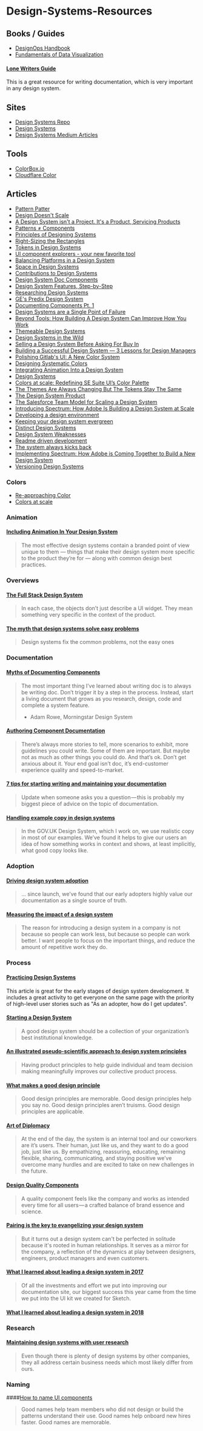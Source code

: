 # Design-Systems-Resources

## Books / Guides
* [DesignOps Handbook](https://www.designbetter.co/designops-handbook)
* [Fundamentals of Data Visualization](https://serialmentor.com/dataviz/)
#### [Lone Writers Guide](https://github.com/San-Francisco-Write-The-Docs/lone-writers-guide)
This is a great resource for writing documentation, which is very important in any design system.

## Sites
* [Design Systems Repo](https://designsystemsrepo.com/)
* [Design Systems](https://www.designsystems.com/)
* [Design Systems Medium Articles](https://publication.design.systems/)

## Tools
* [ColorBox.io](https://www.colorbox.io/)
* [Cloudflare Color](https://cloudflare.design/color/)


## Articles
* [Pattern Patter](https://ethanmarcotte.com/wrote/pattern-patter/)
* [Design Doesn't Scale](https://medium.com/@hellostanley/design-doesnt-scale-4d81e12cbc3e)
* [A Design System isn't a Project. It's a Product, Servicing Products](https://medium.com/eightshapes-llc/a-design-system-isn-t-a-project-it-s-a-product-serving-products-74dcfffef935)
* [Patterns ≠ Components](https://medium.com/eightshapes-llc/patterns-components-2ce778cbe4e8)
* [Principles of Designing Systems](https://medium.com/eightshapes-llc/principles-of-designing-systems-294ee45dcf81)
* [Right-Sizing the Rectangles](https://medium.com/eightshapes-llc/right-sizing-the-rectangles-936894ca0f99)
* [Tokens in Design Systems](https://medium.com/eightshapes-llc/tokens-in-design-systems-25dd82d58421)
* [UI component explorers - your new favorite tool](https://blog.hichroma.com/the-crucial-tool-for-modern-frontend-engineers-fb849b06187a)
* [Balancing Platforms in a Design System](https://medium.com/eightshapes-llc/finding-platform-balance-in-a-design-system-47eaae48de98)
* [Space in Design Systems](https://medium.com/eightshapes-llc/space-in-design-systems-188bcbae0d62)
* [Contributions to Design Systems](https://medium.com/eightshapes-llc/contributions-to-design-systems-89261a9363d8)
* [Design System Doc Components](https://medium.com/eightshapes-llc/design-system-doc-components-8c0b027322f8)
* [Design System Features, Step-by-Step](https://medium.com/eightshapes-llc/system-features-step-by-step-e69c90982630)
* [Researching Design Systems](https://medium.com/startup-grind/researching-design-systems-2e462d28bc70)
* [GE's Predix Design System](https://medium.com/ge-design/ges-predix-design-system-8236d47b0891)
* [Documenting Components Pt. 1](https://medium.com/eightshapes-llc/documenting-components-9fe59b80c015)
* [Design Systems are a Single Point of Failure](https://blog.hichroma.com/why-design-systems-are-a-single-point-of-failure-ec9d30c107c2)
* [Beyond Tools: How Building A Design System Can Improve How You Work](https://www.smashingmagazine.com/2018/03/building-design-systems-to-improve-work/)
* [Themeable Design Systems](http://bradfrost.com/blog/post/creating-themeable-design-systems/)
* [Design Systems in the Wild](https://uxdesign.cc/design-systems-in-the-wild-cbc863f41c2)
* [Selling a Design System Before Asking For Buy In](https://uxdesign.cc/selling-a-design-system-before-asking-for-buy-in-eeb45e88f66a)
* [Building a Successful Design System — 3 Lessons for Design Managers](https://medium.com/zendesk-creative-blog/building-a-successful-design-system-3-lessons-for-design-managers-926a87cbbe74)
* [Polishing Gitlab's UI: A New Color System](https://about.gitlab.com/2018/03/29/polishing-gitlabs-ui-a-new-color-system/)
* [Designing Systematic Colors](https://uxplanet.org/designing-systematic-colors-b5d2605b15c)
* [Integrating Animation Into a Design System](https://alistapart.com/article/integrating-animation-into-a-design-system)
* [Design Systems](https://adactio.com/journal/13844)
* [Colors at scale: Redefining SE Suite UI’s Color Palette](https://medium.com/@alisonsilva/c56d9c702e34)
* [The Themes Are Always Changing But The Tokens Stay The Same](https://medium.com/@kylegach/the-themes-are-always-changing-but-the-tokens-stay-the-same-258d57b18f31)
* [The Design System Product](https://medium.com/@lottejackson/a-design-system-product-cebb3a0b3f1e)
* [The Salesforce Team Model for Scaling a Design System](https://medium.com/salesforce-ux/the-salesforce-team-model-for-scaling-a-design-system-d89c2a2d404b)
* [Introducing Spectrum: How Adobe Is Building a Design System at Scale](https://theblog.adobe.com/introducing-spectrum-adobe-building-design-system-scale/)
* [Developing a design environment](https://medium.com/credit-karma-design/developing-a-design-environment-30c6276eb89f)
* [Keeping your design system evergreen](https://medium.com/hubspot-product/by-the-people-for-the-people-keeping-your-design-system-evergreen-273e3b247463)
* [Distinct Design Systems](http://danmall.me/articles/distinct-design-systems/)
* [Design System Weaknesses](https://blog.prototypr.io/design-system-weaknesses-81a562232d98)
* [Readme driven development](http://tom.preston-werner.com/2010/08/23/readme-driven-development.html)
* [The system always kicks back](https://ux.shopify.com/the-system-always-kicks-back-d94b945407f2)
* [Implementing Spectrum: How Adobe is Coming Together to Build a New Design System](https://theblog.adobe.com/implementing-spectrum-how-adobe-is-coming-together-to-build-a-new-design-system/)
* [Versioning Design Systems](https://medium.com/eightshapes-llc/versioning-design-systems-48cceb5ace4d)

### Colors
* [Re-approaching Color](https://design.lyft.com/re-approaching-color-9e604ba22c88)
* [Colors at scale](https://medium.com/design-softexpert/colors-at-scale-c56d9c702e34)

### Animation
#### [Including Animation In Your Design System](https://www.smashingmagazine.com/2019/02/animation-design-system/)
> The most effective design systems contain a branded point of view unique to them — things that make their design system more specific to the product they’re for — along with common design best practices.

### Overviews
#### [The Full Stack Design System](https://www.intercom.com/blog/the-full-stack-design-system/)
> In each case, the objects don’t just describe a UI widget. They mean something very specific in the context of the product.

#### [The myth that design systems solve easy problems](https://amyhupe.co.uk/articles/the-myth-that-design-systems-solve-easy-problems/)
> Design systems fix the common problems, not the easy ones

### Documentation
#### [Myths of Documenting Components](https://medium.com/eightshapes-llc/myths-of-documenting-components-29a589500505)
> The most important thing I’ve learned about writing doc is to always be writing doc. Don’t trigger it by a step in the process. Instead, start a living document that grows as you research, design, code and complete a system feature.
> - Adam Rowe, Morningstar Design System

#### [Authoring Component Documentation](https://medium.com/eightshapes-llc/authoring-component-documentation-6f894b498b88)
> There’s always more stories to tell, more scenarios to exhibit, more guidelines you could write. Some of them are important. But maybe not as much as other things you could do. And that’s ok. Don’t get anxious about it. Your end goal isn’t doc, it’s end-customer experience quality and speed-to-market.

#### [7 tips for starting writing and maintaining your documentation](https://blog.usejournal.com/how-i-document-7-tips-for-starting-writing-and-maintaining-your-documentation-6e858af64c0)
> Update when someone asks you a question — this is probably my biggest piece of advice on the topic of documentation.

#### [Handling example copy in design systems](https://amyhupe.co.uk/articles/example-copy-in-design-systems/)
> In the GOV.UK Design System, which I work on, we use realistic copy in most of our examples. We’ve found it helps to give our users an idea of how something works in context and shows, at least implicitly, what good copy looks like.

### Adoption
#### [Driving design system adoption](https://uxdesign.cc/driving-design-system-adoption-54f2abf9e32c)
> ... since launch, we’ve found that our early adopters highly value our documentation as a single source of truth.

#### [Measuring the impact of a design system](https://medium.com/@didoo/measuring-the-impact-of-a-design-system-7f925af090f7)
> The reason for introducing a design system in a company is not because so people can work less, but because so people can work better. I want people to focus on the important things, and reduce the amount of repetitive work they do.

### Process
#### [Practicing Design Systems](https://medium.com/eightshapes-llc/practicing-design-systems-4029decf9e30)
This article is great for the early stages of design system development. It includes a great activity to get everyone on the same page with the priority of high-level user stories such as "As an adopter, how do I get updates".

#### [Starting a Design System](http://danmall.me/articles/starting-a-design-system/)
> A good design system should be a collection of your organization’s best institutional knowledge.

#### [An illustrated pseudo-scientific approach to design system principles](https://uxdesign.cc/an-illustrated-pseudo-scientific-approach-to-design-system-principles-10031a410cd0)
> Having product principles to help guide individual and team decision making meaningfully improves our collective product process.

#### [What makes a good design principle](https://matthewstrom.com/writing/principles.html)
> Good design principles are memorable.
> Good design principles help you say no.
> Good design principles aren’t truisms.
> Good design principles are applicable.

#### [Art of Diplomacy](https://medium.com/tap-to-dismiss/art-of-diplomacy-2ad1e2cac795)
> At the end of the day, the system is an internal tool and our coworkers are it’s users. Their human, just like us, and they want to do a good job, just like us. By empathizing, reassuring, educating, remaining flexible, sharing, communicating, and staying positive we’ve overcome many hurdles and are excited to take on new challenges in the future.

#### [Design Quality Components](https://medium.com/tap-to-dismiss/design-quality-components-a86ec8691fd2)
> A quality component feels like the company and works as intended every time for all users — a crafted balance of brand essence and science.

#### [Pairing is the key to evangelizing your design system](https://www.figma.com/blog/pairing-is-the-key-to-evangelizing-your-design-system/)
> But it turns out a design system can't be perfected in solitude because it's rooted in human relationships. It serves as a mirror for the company, a reflection of the dynamics at play between designers, engineers, product managers and even customers. 

#### [What I learned about leading a design system in 2017](https://publication.design.systems/what-i-learned-about-leading-a-design-system-in-2017-46b85e9d7eab)
> Of all the investments and effort we put into improving our documentation site, our biggest success this year came from the time we put into the UI kit we created for Sketch.

#### [What I learned about leading a design system in 2018](https://medium.com/@jeffcrossman/what-i-learned-about-leading-a-design-system-in-2018-c2a03e13cbb3)

### Research
#### [Maintaining design systems with user research](https://medium.com/elisa-design/maintaining-design-systems-with-user-research-3ba5feafc336)
> Even though there is plenty of design systems by other companies, they all address certain business needs which most likely differ from ours.

### Naming
####[How to name UI components](https://uxdesign.cc/how-to-name-ui-components-fd06b84e92dc)
> Good names help team members who did not design or build the patterns understand their use.
> Good names help onboard new hires faster.
> Good names are memorable.